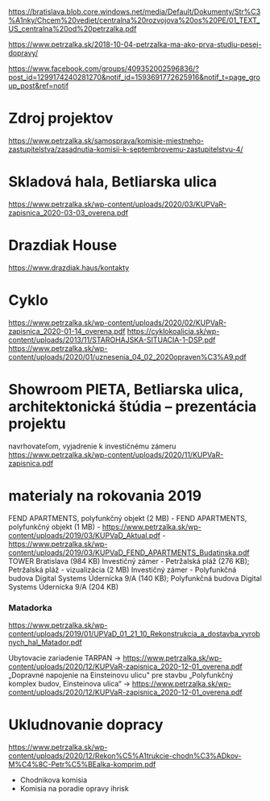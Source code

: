 
https://bratislava.blob.core.windows.net/media/Default/Dokumenty/Str%C3%A1nky/Chcem%20vediet/centralna%20rozvojova%20os%20PE/01_TEXT_US_centralna%20od%20petrzalka.pdf

https://www.petrzalka.sk/2018-10-04-petrzalka-ma-ako-prva-studiu-pesej-dopravy/

https://www.facebook.com/groups/409352002596836/?post_id=1299174240281270&notif_id=1593691772625916&notif_t=page_group_post&ref=notif
# Zdroj projektov
https://www.petrzalka.sk/samosprava/komisie-miestneho-zastupitelstva/zasadnutia-komisii-k-septembrovemu-zastupitelstvu-4/

# Skladová hala, Betliarska ulica
https://www.petrzalka.sk/wp-content/uploads/2020/03/KUPVaR-zapisnica_2020-03-03_overena.pdf

# Drazdiak House
https://www.drazdiak.haus/kontakty

# Cyklo
https://www.petrzalka.sk/wp-content/uploads/2020/02/KUPVaR-zapisnica_2020-01-14_overena.pdf
https://cyklokoalicia.sk/wp-content/uploads/2013/11/STAROHAJSKA-SITUACIA-1-DSP.pdf
https://www.petrzalka.sk/wp-content/uploads/2020/01/uznesenia_04_02_2020opraven%C3%A9.pdf

# Showroom PIETA, Betliarska ulica, architektonická štúdia – prezentácia projektu
navrhovateľom, vyjadrenie k investičnému zámeru
https://www.petrzalka.sk/wp-content/uploads/2020/11/KUPVaR-zapisnica.pdf

# materialy na rokovania 2019
FEND APARTMENTS, polyfunkčný objekt (2 MB) - FEND APARTMENTS, polyfunkčný objekt (1 MB) - https://www.petrzalka.sk/wp-content/uploads/2019/03/KUPVaD_Aktual.pdf - https://www.petrzalka.sk/wp-content/uploads/2019/03/KUPVaD_FEND_APARTMENTS_Budatinska.pdf
TOWER Bratislava (984 KB)
Investičný zámer - Petržalská pláž (276 KB); Petržalská pláž - vizualizácia (2 MB)
Investičný zámer - Polyfunkčná budova Digital Systems Údernícka 9/A (140 KB); Polyfunkčná budova Digital Systems Údernícka 9/A (204 KB)
### Matadorka
https://www.petrzalka.sk/wp-content/uploads/2019/01/UPVaD_01_21_10_Rekonstrukcia_a_dostavba_vyrobnych_hal_Matador.pdf

Ubytovacie zariadenie TARPAN -> https://www.petrzalka.sk/wp-content/uploads/2020/12/KUPVaR-zapisnica_2020-12-01_overena.pdf
„Dopravné napojenie na Einsteinovu ulicu" pre stavbu „Polyfunkčný komplex budov, Einsteinova ulica“ -> https://www.petrzalka.sk/wp-content/uploads/2020/12/KUPVaR-zapisnica_2020-12-01_overena.pdf

# Ukludnovanie dopracy
https://www.petrzalka.sk/wp-content/uploads/2020/12/Rekon%C5%A1trukcie-chodn%C3%ADkov-M%C4%8C-Petr%C5%BEalka-komprim.pdf

* Chodnikova komisia
* Komisia na poradie opravy ihrisk
